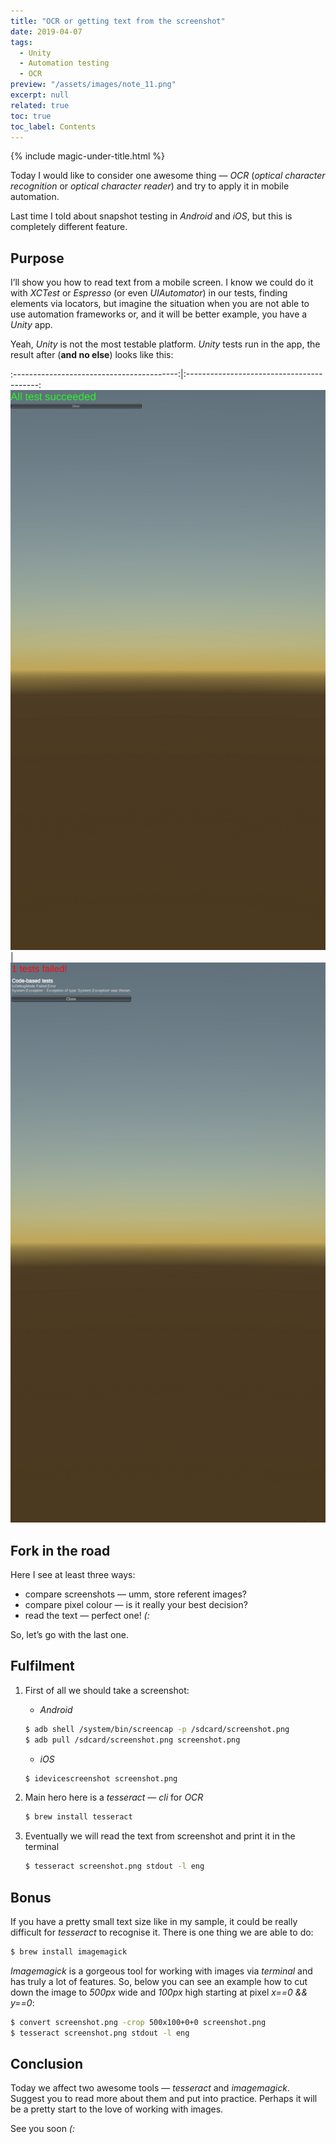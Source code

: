 ```yaml
---
title: "OCR or getting text from the screenshot"
date: 2019-04-07
tags:
  - Unity
  - Automation testing
  - OCR
preview: "/assets/images/note_11.png"
excerpt: null
related: true
toc: true
toc_label: Contents
---
```


{% include magic-under-title.html %}

Today I would like to consider one awesome thing — *OCR* (*optical character recognition* or *optical character reader*) and try to apply it in mobile automation.

Last time I told about snapshot testing in *Android* and *iOS*, but this is completely different feature.

## Purpose

I’ll show you how to read text from a mobile screen. I know we could do it with *XCTest* or *Espresso* (or even *UIAutomator*) in our tests, finding elements via locators, but imagine the situation when you are not able to use automation frameworks or, and it will be better example, you have a *Unity* app.

Yeah, *Unity* is not the most testable platform. *Unity* tests run in the app, the result after (**and no else**) looks like this:

:-----------------------------------------:|:-----------------------------------------:
![Succeess](/assets/images/note_11_1.png)  | ![Failure](/assets/images/note_11_2.png)

## Fork in the road

Here I see at least three ways:
- compare screenshots — umm, store referent images?
- compare pixel colour — is it really your best decision?
- read the text — perfect one! *(:*

So, let’s go with the last one.

## Fulfilment

1. First of all we should take a screenshot:

    - *Android*

    ```bash
    $ adb shell /system/bin/screencap -p /sdcard/screenshot.png
    $ adb pull /sdcard/screenshot.png screenshot.png
    ```

    + *iOS*

    ```bash
    $ idevicescreenshot screenshot.png
    ```

2. Main hero here is a *tesseract* — *cli* for *OCR*

    ```bash
    $ brew install tesseract
    ```

3. Eventually we will read the text from screenshot and print it in the terminal

    ```bash
    $ tesseract screenshot.png stdout -l eng
    ```

## Bonus

If you have a pretty small text size like in my sample, it could be really difficult for *tesseract* to recognise it. There is one thing we are able to do:

```bash
$ brew install imagemagick
```

*Imagemagick* is a gorgeous tool for working with images via *terminal* and has truly a lot of features. So, below you can see an example how to cut down the image to *500px* wide and *100px* high starting at pixel *x==0 && y==0*:

```bash
$ convert screenshot.png -crop 500x100+0+0 screenshot.png
$ tesseract screenshot.png stdout -l eng
```

## Conclusion

Today we affect two awesome tools — *tesseract* and *imagemagick*. Suggest you to read more about them and put into practice. Perhaps it will be a pretty start to the love of working with images.


See you soon *(:*
